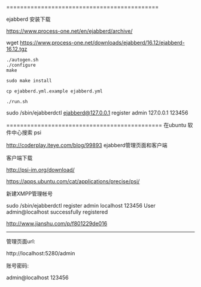 


============================================

ejabberd 安装下载

https://www.process-one.net/en/ejabberd/archive/

wget https://www.process-one.net/downloads/ejabberd/16.12/ejabberd-16.12.tgz


    ./autogen.sh
    ./configure
    make

    sudo make install

    cp ejabberd.yml.example ejabberd.yml

    ./run.sh


sudo /sbin/ejabberdctl ejabberd@127.0.0.1 register admin 127.0.0.1 123456


=============================================
在ubuntu 软件中心搜索 psi


http://coderplay.iteye.com/blog/99893
ejabberd管理页面和客户端



客户端下载

http://psi-im.org/download/

https://apps.ubuntu.com/cat/applications/precise/psi/


新建XMPP管理帐号


sudo /sbin/ejabberdctl register admin localhost 123456
User admin@localhost successfully registered

http://www.jianshu.com/p/f801229de016

-----------------------------------------
管理页面url:

http://localhost:5280/admin

账号密码:

admin@localhost
123456

